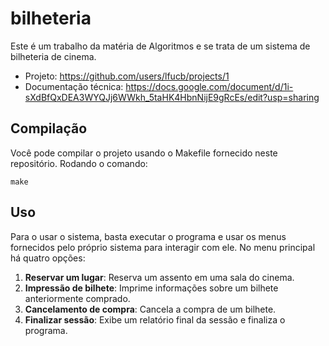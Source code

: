 # bilheteria

Este é um trabalho da matéria de Algoritmos e se trata de um sistema de bilheteria de cinema.

* Projeto: <https://github.com/users/lfucb/projects/1>
* Documentação técnica: <https://docs.google.com/document/d/1i-sXdBfQxDEA3WYQJj6WWkh_5taHK4HbnNijE9gRcEs/edit?usp=sharing>

## Compilação

Você pode compilar o projeto usando o Makefile fornecido neste repositório. Rodando o comando:

```console
make
```

## Uso

Para o usar o sistema, basta executar o programa e usar os menus fornecidos pelo próprio sistema
para interagir com ele. No menu principal há quatro opções:

1. **Reservar um lugar**: Reserva um assento em uma sala do cinema.
2. **Impressão de bilhete**: Imprime informações sobre um bilhete anteriormente comprado.
3. **Cancelamento de compra**: Cancela a compra de um bilhete.
4. **Finalizar sessão**: Exibe um relatório final da sessão e finaliza o programa.
